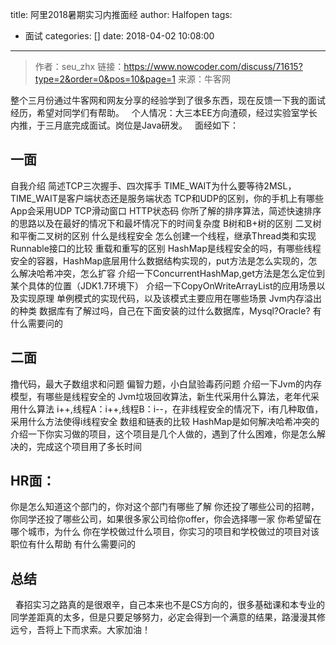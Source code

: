 title: 阿里2018暑期实习内推面经
author: Halfopen
tags:
  - 面试
categories: []
date: 2018-04-02 10:08:00
---

> 作者：seu_zhx
> 链接：https://www.nowcoder.com/discuss/71615?type=2&order=0&pos=10&page=1
> 来源：牛客网


 整个三月份通过牛客网和网友分享的经验学到了很多东西，现在反馈一下我的面试经历，希望对同学们有帮助。
  个人情况：大三本EE方向渣硕，经过实验室学长内推，于三月底完成面试。岗位是Java研发。
  面经如下：
## 一面
自我介绍
简述TCP三次握手、四次挥手
TIME_WAIT为什么要等待2MSL，TIME_WAIT是客户端状态还是服务端状态
TCP和UDP的区别，你的手机上有哪些App会采用UDP
TCP滑动窗口
HTTP状态码
你所了解的排序算法，简述快速排序的思路以及在最好的情况下和最坏情况下的时间复杂度
B树和B+树的区别
二叉树和平衡二叉树的区别
什么是线程安全
怎么创建一个线程，继承Thread类和实现Runnable接口的比较
重载和重写的区别
HashMap是线程安全的吗，有哪些线程安全的容器，HashMap底层用什么数据结构实现的，put方法是怎么实现的，怎么解决哈希冲突，怎么扩容
介绍一下ConcurrentHashMap,get方法是怎么定位到某个具体的位置（JDK1.7环境下）
介绍一下CopyOnWriteArrayList的应用场景以及实现原理
单例模式的实现代码，以及该模式主要应用在哪些场景
Jvm内存溢出的种类
数据库有了解过吗，自己在下面安装的过什么数据库，Mysql?Oracle?
有什么需要问的
## 二面
撸代码，最大子数组求和问题
偏智力题，小白鼠验毒药问题
介绍一下Jvm的内存模型，有哪些是线程安全的
Jvm垃圾回收算法，新生代采用什么算法，老年代采用什么算法
i++,线程A：i++,线程B：i--，在非线程安全的情况下，i有几种取值，采用什么方法使得i线程安全
数组和链表的比较
HashMap是如何解决哈希冲突的
介绍一下你实习做的项目，这个项目是几个人做的，遇到了什么困难，你是怎么解决的，完成这个项目用了多长时间
## HR面：
你是怎么知道这个部门的，你对这个部门有哪些了解
你还投了哪些公司的招聘，你同学还投了哪些公司，如果很多家公司给你offer，你会选择哪一家
你希望留在哪个城市，为什么
你在学校做过什么项目，你实习的项目和学校做过的项目对该职位有什么帮助
有什么需要问的
## 总结
  春招实习之路真的是很艰辛，自己本来也不是CS方向的，很多基础课和本专业的同学差距真的太多，但是只要足够努力，必定会得到一个满意的结果，路漫漫其修远兮，吾将上下而求索。大家加油！